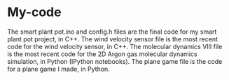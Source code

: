 # My-code
The smart plant pot.ino and config.h files are the final code for my smart plant pot project, in C++.
The wind velocity sensor file is the most recent code for the wind velocity sensor, in C++.
The molecular dynamics VIII file is the most recent code for the 2D Argon gas molecular dynamics simulation, in Python (IPython notebooks).
The plane game file is the code for a plane game I made, in Python.
